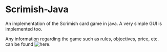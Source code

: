 # Scrimish-Java
An implementation of the Scrimish card game in java. A very simple GUI is implemented too.

Any information regarding the game such as rules, objectives, price, etc. can be found ![here.](http://www.scrimish.com/)

